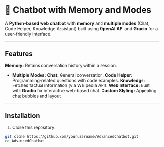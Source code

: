 # 🧠 Chatbot with Memory and Modes

A **Python-based web chatbot** with **memory** and **multiple modes** (Chat, Code Helper, Knowledge Assistant) built using **OpenAI API** and **Gradio** for a user-friendly interface.

---

## Features
  **Memory:** Retains conversation history within a session.
- **Multiple Modes:**
   **Chat:** General conversation.
   **Code Helper:** Programming-related questions with code examples.
    **Knowledge:** Fetches factual information (via Wikipedia API).
    **Web Interface:** Built with **Gradio** for interactive web-based chat.
 **Custom Styling:** Appealing chat bubbles and layout.
---

## Installation

1. Clone this repository:

```bash
git clone https://github.com/yourusername/AdvancedChatbot.git
cd AdvancedChatbot
